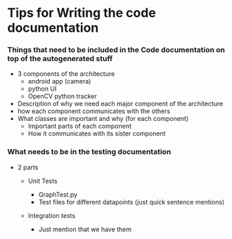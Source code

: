 # Tips for Writing the code documentation

### Things that need to be included in the Code documentation on top of the autogenerated stuff
* 3 components of the architecture
  * android app (camera)
  * python UI
  * OpenCV python tracker
* Description of why we need each major component of the architecture
* how each component communicates with the others
* What classes are important and why (for each component)
    * Important parts of each component
    * How it communicates with its sister component

### What needs to be in the testing documentation
* 2 parts 
  * Unit Tests
    * GraphTest.py
    * Test files for different datapoints (just quick sentence mentions)

  * Integration tests
    * Just mention that we have them